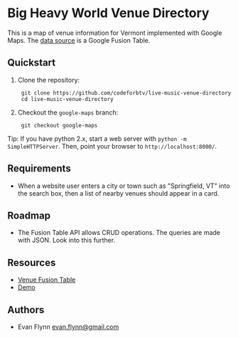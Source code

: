 Big Heavy World Venue Directory
===============================

This is a map of venue information for Vermont implemented with Google Maps. The [data source] is a Google Fusion Table.

Quickstart
----------

1. Clone the repository:

        git clone https://github.com/codeforbtv/live-music-venue-directory
        cd live-music-venue-directory

2. Checkout the `google-maps` branch:

        git checkout google-maps

Tip: If you have python 2.x, start a web server with `python -m SimpleHTTPServer`. Then, point your browser to `http://localhost:8000/`.

Requirements
------------
- When a website user enters a city or town such as "Springfield, VT" into the search box, then a list of nearby venues should appear in a card.

Roadmap
-------

- The Fusion Table API allows CRUD operations. The queries are made with JSON. Look into this further.

Resources
---------

- [Venue Fusion Table](https://www.google.com/fusiontables/data?docid=1PVlLXmOAgG7suxKiqrxfaaFFnupf4XuajSbOW8o)
- [Demo](http://dev.bigheavyworld.com/venues/)

[data source]: https://www.google.com/fusiontables/data?docid=1PVlLXmOAgG7suxKiqrxfaaFFnupf4XuajSbOW8o

Authors
-------
- Evan Flynn <evan.flynn@gmail.com>
